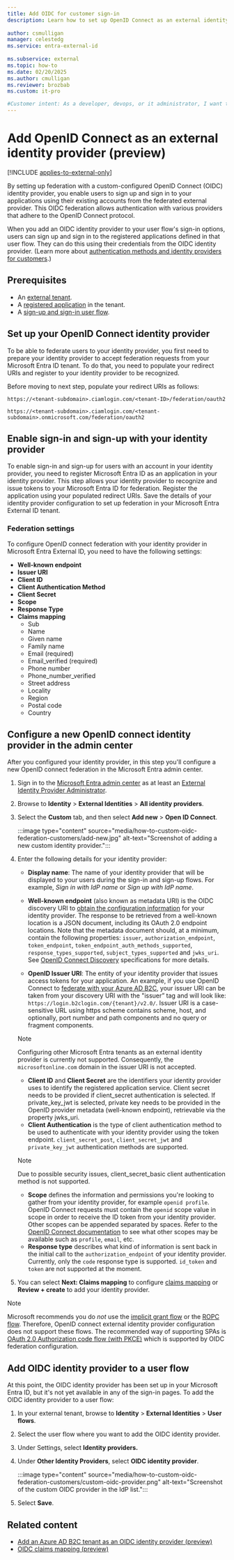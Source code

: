 ```yaml
---
title: Add OIDC for customer sign-in
description: Learn how to set up OpenID Connect as an external identity provider in Microsoft Entra External ID, enabling users to sign in using their existing accounts. 
 
author: csmulligan
manager: celestedg
ms.service: entra-external-id
 
ms.subservice: external
ms.topic: how-to
ms.date: 02/20/2025
ms.author: cmulligan
ms.reviewer: brozbab
ms.custom: it-pro

#Customer intent: As a developer, devops, or it administrator, I want to learn how to add an OpenID Connect identity provider for my external tenant.
---
```

# Add OpenID Connect as an external identity provider (preview)

[!INCLUDE [applies-to-external-only](../includes/applies-to-external-only.md)]

By setting up federation with a custom-configured OpenID Connect (OIDC) identity provider, you enable users to sign up and sign in to your applications using their existing accounts from the federated external provider. This OIDC federation allows authentication with various providers that adhere to the OpenID Connect protocol. 

When you add an OIDC identity provider to your user flow's sign-in options, users can sign up and sign in to the registered applications defined in that user flow. They can do this using their credentials from the OIDC identity provider. (Learn more about [authentication methods and identity providers for customers](concept-authentication-methods-customers.md).)

## Prerequisites

- An [external tenant](how-to-create-external-tenant-portal.md).
- A [registered application](how-to-register-ciam-app.md) in the tenant.
- A [sign-up and sign-in user flow](how-to-user-flow-sign-up-sign-in-customers.md).

## Set up your OpenID Connect identity provider

To be able to federate users to your identity provider, you first need to prepare your identity provider to accept federation requests from your Microsoft Entra ID tenant. To do that, you need to populate your redirect URIs and register to your identity provider to be recognized.

Before moving to next step, populate your redirect URIs as follows:

`https://<tenant-subdomain>.ciamlogin.com/<tenant-ID>/federation/oauth2`

`https://<tenant-subdomain>.ciamlogin.com/<tenant-subdomain>.onmicrosoft.com/federation/oauth2`

## Enable sign-in and sign-up with your identity provider

To enable sign-in and sign-up for users with an account in your identity provider, you need to register Microsoft Entra ID as an application in your identity provider. This step allows your identity provider to recognize and issue tokens to your Microsoft Entra ID for federation.
Register the application using your populated redirect URIs. Save the details of your identity provider configuration to set up federation in your Microsoft Entra External ID tenant.

### Federation settings

To configure OpenID connect federation with your identity provider in Microsoft Entra External ID, you need to have the following settings:

- **Well-known endpoint**
- **Issuer URI**
- **Client ID**
- **Client Authentication Method**
- **Client Secret**
- **Scope**
- **Response Type**
- **Claims mapping**
  - Sub
  - Name
  - Given name
  - Family name
  - Email (required)
  - Email_verified (required)
  - Phone number
  - Phone_number_verified
  - Street address
  - Locality
  - Region
  - Postal code
  - Country

## Configure a new OpenID connect identity provider in the admin center

After you configured your identity provider, in this step you'll configure a new OpenID connect federation in the Microsoft Entra admin center. 

1. Sign in to the [Microsoft Entra admin center](https://entra.microsoft.com) as at least an [External Identity Provider Administrator](~/identity/role-based-access-control/permissions-reference.md#external-identity-provider-administrator).
1. Browse to **Identity** > **External Identities** > **All identity providers**.
1. Select the **Custom** tab, and then select **Add new** > **Open ID Connect**.

   :::image type="content" source="media/how-to-custom-oidc-federation-customers/add-new.jpg" alt-text="Screenshot of adding a new custom identity provider.":::

1. Enter the following details for your identity provider:

   - **Display name**: The name of your identity provider that will be displayed to your users during the sign-in and sign-up flows. For example, *Sign in with IdP name* or *Sign up with IdP name*.
   - **Well-known endpoint** (also known as metadata URI) is the OIDC discovery URI to [obtain the configuration information](https://openid.net/specs/openid-connect-discovery-1_0.html#ProviderConfig) for your identity provider. The response to be retrieved from a well-known location is a JSON document, including its OAuth 2.0 endpoint locations. Note that the metadata document should, at a minimum, contain the following properties: `issuer`, `authorization_endpoint`, `token_endpoint`, `token_endpoint_auth_methods_supported`, `response_types_supported`, `subject_types_supported` and `jwks_uri`. See [OpenID Connect Discovery](https://openid.net/specs/openid-connect-discovery-1_0.html) specifications for more details.

   - **OpenID Issuer URI**: The entity of your identity provider that issues access tokens for your application. An example, if you use OpenID Connect to [federate with your Azure AD B2C](how-to-b2c-federation-customers.md), your issuer URI can be taken from your discovery URI with the "issuer” tag and will look like: `https://login.b2clogin.com/{tenant}/v2.0/`. Issuer URI is a case-sensitive URL using https scheme contains scheme, host, and optionally, port number and path components and no query or fragment components.
   > [!NOTE]
   > Configuring other Microsoft Entra tenants as an external identity provider is currently not supported. Consequently, the `microsoftonline.com` domain in the issuer URI is not accepted.

   - **Client ID** and **Client Secret** are the identifiers your identity provider uses to identify the registered application service. Client secret needs to be provided if client_secret authentication is selected. If private_key_jwt is selected, private key needs to be provided in the OpenID provider metadata (well-known endpoint), retrievable via the property jwks_uri.
   - **Client Authentication** is the type of client authentication method to be used to authenticate with your identity provider using the token endpoint. `client_secret_post`, `client_secret_jwt` and `private_key_jwt` authentication methods are supported.
   > [!NOTE]
   > Due to possible security issues, client_secret_basic client authentication method is not supported.
   - **Scope** defines the information and permissions you're looking to gather from your identity provider, for example `openid profile`. OpenID Connect requests must contain the `openid` scope value in scope in order to receive the ID token from your identity provider. Other scopes can be appended separated by spaces. Refer to the [OpenID Connect documentation](https://openid.net/specs/openid-connect-core-1_0.html) to see what other scopes may be available such as `profile`, `email`, etc.
   - **Response type** describes what kind of information is sent back in the initial call to the `authorization_endpoint` of your identity provider. Currently, only the `code` response type is supported. `id_token` and `token` are not supported at the moment.
  
1. You can select **Next: Claims mapping** to configure [claims mapping](reference-oidc-claims-mapping-customers.md) or **Review + create** to add your identity provider.

> [!NOTE]
> Microsoft recommends you do *not* use the [implicit grant flow](/entra/identity-platform/v2-oauth2-implicit-grant-flow#security-concerns-with-implicit-grant-flow) or the [ROPC flow](/entra/identity-platform/v2-oauth-ropc). Therefore, OpenID connect external identity provider configuration does not support these flows. The recommended way of supporting SPAs is [OAuth 2.0 Authorization code flow (with PKCE)](/entra/identity-platform/v2-oauth2-auth-code-flow#applications-that-support-the-auth-code-flow) which is supported by OIDC federation configuration.

## Add OIDC identity provider to a user flow

At this point, the OIDC identity provider has been set up in your Microsoft Entra ID, but it's not yet available in any of the sign-in pages. To add the OIDC identity provider to a user flow:

1. In your external tenant, browse to **Identity** > **External Identities** > **User flows**.
1. Select the user flow where you want to add the OIDC identity provider.
1. Under Settings, select **Identity providers.**
1. Under **Other Identity Providers**, select **OIDC identity provider**.

   :::image type="content" source="media/how-to-custom-oidc-federation-customers/custom-oidc-provider.png" alt-text="Screenshot of the custom OIDC provider in the IdP list.":::

1. Select **Save**.

## Related content

- [Add an Azure AD B2C tenant as an OIDC identity provider (preview)](how-to-b2c-federation-customers.md)
- [OIDC claims mapping (preview)](reference-oidc-claims-mapping-customers.md)
